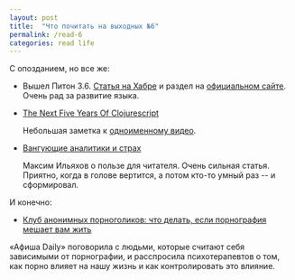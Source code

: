 ```yaml
---
layout: post
title:  "Что почитать на выходных №6"
permalink: /read-6
categories: read life
---
```


С опозданием, но все же:

- Вышел Питон
  3.6. [Статья на Хабре](https://habrahabr.ru/company/kingservers/blog/318354/)
  и раздел на
  [официальном сайте](https://docs.python.org/3.6/whatsnew/3.6.html). Очень рад
  за развитие языка.

- [The Next Five Years Of Clojurescript](http://blog.cognitect.com/blog/2016/12/13/the-next-five-years-of-clojurescript)

  Небольшая заметка к [одноименному видео](https://www.youtube.com/watch?v=mty0RwkPmE8).

- [Вангующие аналитики и страх](http://maximilyahov.ru/blog/all/fearmongering/)

  Максим Ильяхов о пользе для читателя. Очень сильная статья. Приятно, когда в
  голове вертится, а потом кто-то умный раз -- и сформировал.

И конечно:

- [Клуб анонимных порноголиков: что делать, если порнография мешает вам жить](https://daily.afisha.ru/relationship/3186-ya-perestal-obschatsya-s-druzyami-chto-delat-esli-porno-meshaet-vam-zhit/)

«Афиша Daily» поговорила с людьми, которые считают себя зависимыми от
порнографии, и расспросила психотерапевтов о том, как порно влияет на нашу жизнь
и как контролировать это влияние.
